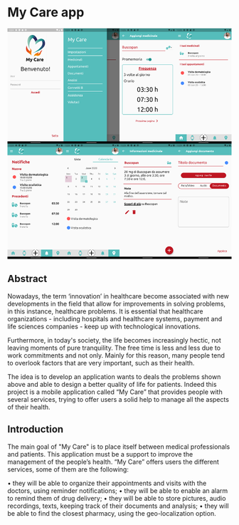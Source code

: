 # My Care app
![My care showcase](/doc/final.png)

## Abstract

Nowadays, the term ‘innovation’ in healthcare become associated with new developments in the field that allow for improvements in solving problems, in this instance, healthcare problems. It is essential that healthcare organizations - including hospitals and healthcare systems, payment and life sciences companies - keep up with technological innovations.

Furthermore, in today's society, the life becomes increasingly hectic, not leaving moments of pure tranquility. The free time is less and less due to work commitments and not only. Mainly for this reason, many people tend to overlook factors that are very important, such as their health.

The idea is to develop an application wants to deals the problems shown above and able to design a better quality of life for patients. Indeed this project is a mobile application called “My Care” that provides people with several services, trying to offer users a solid help to manage all the aspects of their health.

## Introduction

The main goal of "My Care" is to place itself between medical professionals and patients. This application must be a support to improve the management of the people’s health.
“My Care” offers users the different services, some of them are the following:

• they will be able to organize their appointments and visits with the doctors, using reminder notifications;
• they will be able to enable an alarm to remind them of drug delivery;
• they will be able to store pictures, audio recordings, texts, keeping track of their documents and analysis;
• they will be able to find the closest pharmacy, using the geo-localization option.
